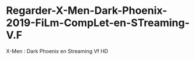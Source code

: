 # Regarder-X-Men-Dark-Phoenix-2019-FiLm-CompLet-en-STreaming-V.F
X-Men : Dark Phoenix en Streaming Vf HD
